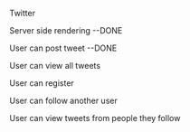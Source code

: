 Twitter

Server side rendering --DONE

User can post tweet --DONE

User can view all tweets

User can register

User can follow another user

User can view tweets from people they follow
